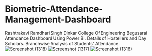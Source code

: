 # Biometric-Attendance-Management-Dashboard
Rashtrakavi Ramdhari Singh Dinkar College Of Engineering Begusarai Attendance Dashboard Using Power BI.
Details of Hostellers and Day Scholars.
Branchwise Analysis of Students' Attendance.
![Screenshot (1318)](https://user-images.githubusercontent.com/75215825/222954666-e3c86cf2-57c8-47aa-aca8-613d32a9deda.png)
![Screenshot (1317)](https://user-images.githubusercontent.com/75215825/222954674-3ecc1dce-7a8e-4798-8f26-922d68ecfb80.png)
![Screenshot (1316)](https://user-images.githubusercontent.com/75215825/222954680-b89852ab-0b7d-4ab5-98b3-35f4f71d8860.png)
